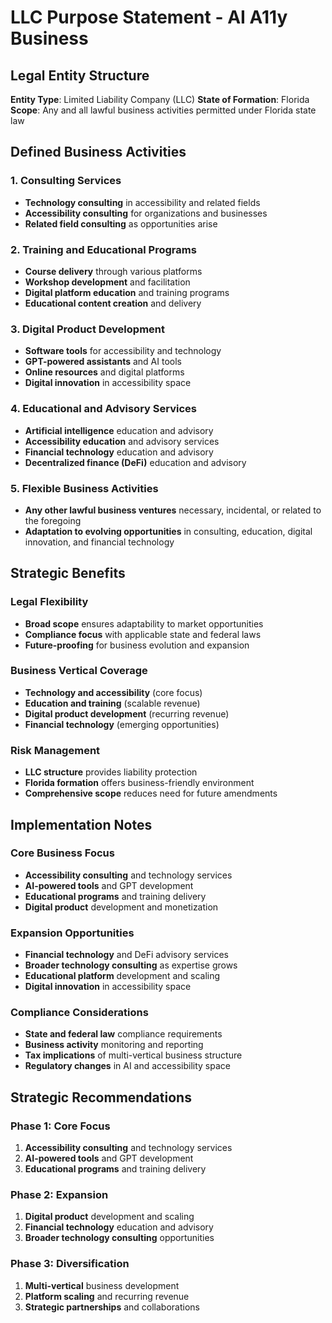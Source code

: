 # LLC Purpose Statement - AI A11y Business

## Legal Entity Structure
**Entity Type**: Limited Liability Company (LLC)
**State of Formation**: Florida
**Scope**: Any and all lawful business activities permitted under Florida state law

## Defined Business Activities

### 1. Consulting Services
- **Technology consulting** in accessibility and related fields
- **Accessibility consulting** for organizations and businesses
- **Related field consulting** as opportunities arise

### 2. Training and Educational Programs
- **Course delivery** through various platforms
- **Workshop development** and facilitation
- **Digital platform education** and training programs
- **Educational content creation** and delivery

### 3. Digital Product Development
- **Software tools** for accessibility and technology
- **GPT-powered assistants** and AI tools
- **Online resources** and digital platforms
- **Digital innovation** in accessibility space

### 4. Educational and Advisory Services
- **Artificial intelligence** education and advisory
- **Accessibility education** and advisory services
- **Financial technology** education and advisory
- **Decentralized finance (DeFi)** education and advisory

### 5. Flexible Business Activities
- **Any other lawful business ventures** necessary, incidental, or related to the foregoing
- **Adaptation to evolving opportunities** in consulting, education, digital innovation, and financial technology

## Strategic Benefits

### Legal Flexibility
- **Broad scope** ensures adaptability to market opportunities
- **Compliance focus** with applicable state and federal laws
- **Future-proofing** for business evolution and expansion

### Business Vertical Coverage
- **Technology and accessibility** (core focus)
- **Education and training** (scalable revenue)
- **Digital product development** (recurring revenue)
- **Financial technology** (emerging opportunities)

### Risk Management
- **LLC structure** provides liability protection
- **Florida formation** offers business-friendly environment
- **Comprehensive scope** reduces need for future amendments

## Implementation Notes

### Core Business Focus
- **Accessibility consulting** and technology services
- **AI-powered tools** and GPT development
- **Educational programs** and training delivery
- **Digital product** development and monetization

### Expansion Opportunities
- **Financial technology** and DeFi advisory services
- **Broader technology consulting** as expertise grows
- **Educational platform** development and scaling
- **Digital innovation** in accessibility space

### Compliance Considerations
- **State and federal law** compliance requirements
- **Business activity** monitoring and reporting
- **Tax implications** of multi-vertical business structure
- **Regulatory changes** in AI and accessibility space

## Strategic Recommendations

### Phase 1: Core Focus
1. **Accessibility consulting** and technology services
2. **AI-powered tools** and GPT development
3. **Educational programs** and training delivery

### Phase 2: Expansion
1. **Digital product** development and scaling
2. **Financial technology** education and advisory
3. **Broader technology consulting** opportunities

### Phase 3: Diversification
1. **Multi-vertical** business development
2. **Platform scaling** and recurring revenue
3. **Strategic partnerships** and collaborations
